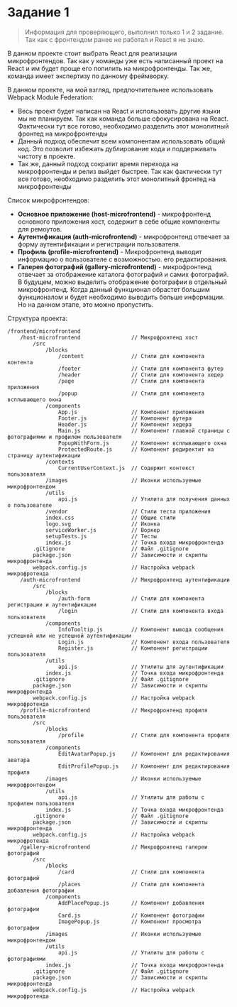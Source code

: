# Задание 1
> Информация для проверяющего, выполнил только 1 и 2 задание. Так как с фронтендом ранее не работал и React я не знаю.

В данном проекте стоит выбрать React для реализации микрофронтендов.
Так как у команды уже есть написанный проект на React и им будет проще его попилить на микрофронтенды.
Так же, команда имеет экспертизу по данному фреймворку.

В данном проекте, на мой взгляд, предпочтительнее использовать Webpack Module Federation:
- Весь проект будет написан на React и использовать другие языки мы не планируем.
  Так как команда больше сфокусирована на React.
  Фактически тут все готово, необходимо разделить этот монолитный фронтед на микрофронтенды
- Данный подход обеспечит всем компонентам использовать общий код.
  Это позволит избежать дублирование кода и поддерживать чистоту в проекте.
- Так же, данный подход сократит время перехода на микрофронтенды и релиз выйдет быстрее.
  Так как фактически тут все готово, необходимо разделить этот монолитный фронтед на микрофронтенды

Список микрофронтендов:
- **Основное приложение (host-microfrontend)** - микрофронтенд основного приложения хост, содержит в себе общие компоненты для ремоутов.
- **Аутентификация (auth-microfrontend)** - микрофронтенд отвечает за форму аутентификации и регистрации пользователя.
- **Профиль (profile-microfrontend)** - Микрофронтенд выводит информацию о пользователе с возможностью. его редактирования.
- **Галерея фотографий (gallery-microfrontend)** - микрофронтенд отвечает за отображение каталога фотографий и самих фотографий.
  В будущем, можно выделить отображение фотографии в отдельный микрофронтенд.
  Когда данный функционал обрастет большим функционалом и будет необходимо выводить больше информации.
  Но на данном этапе, это можно пропустить.

Структура проекта:
```
/frontend/microfrontend
    /host-microfrontend                // Микрофронтенд хост
        /src
            /blocks
                /content               // Стили для компонента контента
                /footer                // Стили для компонента футер
                /header                // Стили для компонента хедер
                /page                  // Стили для компонента приложения
                /popup                 // Стили для компонента всплывающего окна
            /components
                App.js                 // Компонент приложения
                Footer.js              // Компонент футера
                Header.js              // Компонент хедера
                Main.js                // Компонент главной страницы с фотографиями и профилем пользователя
                PopupWithForm.js       // Компонент всплывающего окна
                ProtectedRoute.js      // Компонент редиректит на страницу аутентификации
            /contexts
                CurrentUserContext.js  // Содержит контекст пользователя
            /images                    // Иконки используемые микрофронтендом
            /utils
                api.js                 // Утилита для получения данных о пользователе
            /vendor                    // Стили теста приложения
            index.css                  // Общие стили 
            logo.svg                   // Иконка
            serviceWorker.js           // Воркер
            setupTests.js              // Тесты
            index.js                   // Точка входа микрофронтенда
        .gitignore                     // Файл .gitignore
        package.json                   // Зависимости и скрипты микрофронтенда
        webpack.config.js              // Настройка webpack микрофротенда
    /auth-microfrontend                // Микрофронтенд аутентификации
        /src
            /blocks
                /auth-form             // Стили для компонента регистрации и аутентификации
                /login                 // Стили для компонента входа пользователя
            /components
                InfoTooltip.js         // Компонент вывода сообщения успешной или не успешной аутентификации
                Login.js               // Компонент входа пользователя
                Register.js            // Компонент регистрации пользователя
            /utils
                api.js                 // Утилиты для аутентификации
            index.js                   // Точка входа микрофронтенда
        .gitignore                     // Файл .gitignore
        package.json                   // Зависимости и скрипты микрофронтенда
        webpack.config.js              // Настройка webpack микрофротенда
    /profile-microfrontend             // Микрофронтенд профиля пользователя
        /src
            /blocks
                /profile               // Стили для компонента профиля пользователя
            /components
                EditAvatarPopup.js     // Компонент для редактирования аватара
                EditProfilePopup.js    // Компонент для редактирования профиля
            /images                    // Иконки используемые микрофронтендом
            /utils
                api.js                 // Утилиты для работы с профилем пользователя
            index.js                   // Точка входа микрофронтенда
        .gitignore                     // Файл .gitignore
        package.json                   // Зависимости и скрипты микрофронтенда
        webpack.config.js              // Настройка webpack микрофротенда
    /gallery-microfrontend             // Микрофронтенд галереи фотографий
        /src
            /blocks
                /card                  // Стили для компонента фотографий
                /places                // Стили для компонента добавления фотографии
            /components
                AddPlacePopup.js       // Компонент добавления фотографии
                Card.js                // Компонент фотографии
                ImagePopup.js          // Компонент просмотра фотографии
            /images                    // Иконки используемые микрофронтендом
            /utils
                api.js                 // Утилиты для работы с фотографиями
            index.js                   // Точка входа микрофронтенда
        .gitignore                     // Файл .gitignore
        package.json                   // Зависимости и скрипты микрофронтенда
        webpack.config.js              // Настройка webpack микрофротенда
```

